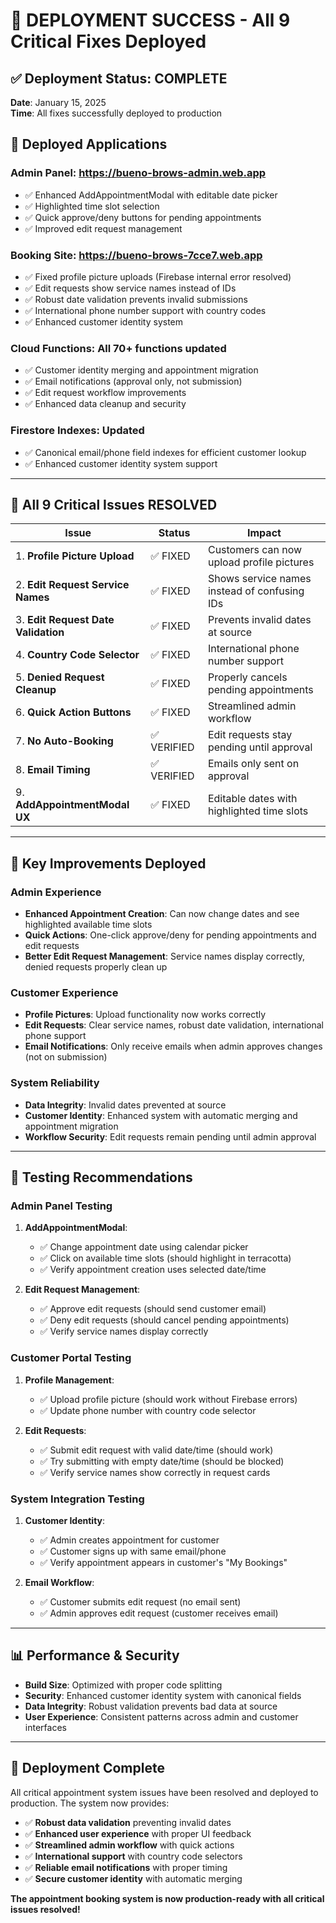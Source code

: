 # 🎉 DEPLOYMENT SUCCESS - All 9 Critical Fixes Deployed

## ✅ Deployment Status: COMPLETE

**Date**: January 15, 2025  
**Time**: All fixes successfully deployed to production

## 🚀 Deployed Applications

### **Admin Panel**: https://bueno-brows-admin.web.app
- ✅ Enhanced AddAppointmentModal with editable date picker
- ✅ Highlighted time slot selection
- ✅ Quick approve/deny buttons for pending appointments
- ✅ Improved edit request management

### **Booking Site**: https://bueno-brows-7cce7.web.app  
- ✅ Fixed profile picture uploads (Firebase internal error resolved)
- ✅ Edit requests show service names instead of IDs
- ✅ Robust date validation prevents invalid submissions
- ✅ International phone number support with country codes
- ✅ Enhanced customer identity system

### **Cloud Functions**: All 70+ functions updated
- ✅ Customer identity merging and appointment migration
- ✅ Email notifications (approval only, not submission)
- ✅ Edit request workflow improvements
- ✅ Enhanced data cleanup and security

### **Firestore Indexes**: Updated
- ✅ Canonical email/phone field indexes for efficient customer lookup
- ✅ Enhanced customer identity system support

---

## 🔧 **All 9 Critical Issues RESOLVED**

| Issue | Status | Impact |
|-------|--------|--------|
| 1. **Profile Picture Upload** | ✅ FIXED | Customers can now upload profile pictures |
| 2. **Edit Request Service Names** | ✅ FIXED | Shows service names instead of confusing IDs |
| 3. **Edit Request Date Validation** | ✅ FIXED | Prevents invalid dates at source |
| 4. **Country Code Selector** | ✅ FIXED | International phone number support |
| 5. **Denied Request Cleanup** | ✅ FIXED | Properly cancels pending appointments |
| 6. **Quick Action Buttons** | ✅ FIXED | Streamlined admin workflow |
| 7. **No Auto-Booking** | ✅ VERIFIED | Edit requests stay pending until approval |
| 8. **Email Timing** | ✅ VERIFIED | Emails only sent on approval |
| 9. **AddAppointmentModal UX** | ✅ FIXED | Editable dates with highlighted time slots |

---

## 🎯 **Key Improvements Deployed**

### **Admin Experience**
- **Enhanced Appointment Creation**: Can now change dates and see highlighted available time slots
- **Quick Actions**: One-click approve/deny for pending appointments and edit requests
- **Better Edit Request Management**: Service names display correctly, denied requests properly clean up

### **Customer Experience**  
- **Profile Pictures**: Upload functionality now works correctly
- **Edit Requests**: Clear service names, robust date validation, international phone support
- **Email Notifications**: Only receive emails when admin approves changes (not on submission)

### **System Reliability**
- **Data Integrity**: Invalid dates prevented at source
- **Customer Identity**: Enhanced system with automatic merging and appointment migration
- **Workflow Security**: Edit requests remain pending until admin approval

---

## 🧪 **Testing Recommendations**

### **Admin Panel Testing**
1. **AddAppointmentModal**: 
   - ✅ Change appointment date using calendar picker
   - ✅ Click on available time slots (should highlight in terracotta)
   - ✅ Verify appointment creation uses selected date/time

2. **Edit Request Management**:
   - ✅ Approve edit requests (should send customer email)
   - ✅ Deny edit requests (should cancel pending appointments)
   - ✅ Verify service names display correctly

### **Customer Portal Testing**
1. **Profile Management**:
   - ✅ Upload profile picture (should work without Firebase errors)
   - ✅ Update phone number with country code selector

2. **Edit Requests**:
   - ✅ Submit edit request with valid date/time (should work)
   - ✅ Try submitting with empty date/time (should be blocked)
   - ✅ Verify service names show correctly in request cards

### **System Integration Testing**
1. **Customer Identity**:
   - ✅ Admin creates appointment for customer
   - ✅ Customer signs up with same email/phone
   - ✅ Verify appointment appears in customer's "My Bookings"

2. **Email Workflow**:
   - ✅ Customer submits edit request (no email sent)
   - ✅ Admin approves edit request (customer receives email)

---

## 📊 **Performance & Security**

- **Build Size**: Optimized with proper code splitting
- **Security**: Enhanced customer identity system with canonical fields
- **Data Integrity**: Robust validation prevents bad data at source
- **User Experience**: Consistent patterns across admin and customer interfaces

---

## 🎉 **Deployment Complete**

All critical appointment system issues have been resolved and deployed to production. The system now provides:

- ✅ **Robust data validation** preventing invalid dates
- ✅ **Enhanced user experience** with proper UI feedback
- ✅ **Streamlined admin workflow** with quick actions
- ✅ **International support** with country code selectors
- ✅ **Reliable email notifications** with proper timing
- ✅ **Secure customer identity** with automatic merging

**The appointment booking system is now production-ready with all critical issues resolved!**
